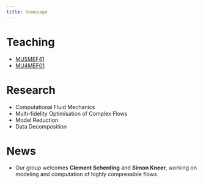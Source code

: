 ```yaml
---
title: Homepage
---
```


# Teaching

* [MU5MEF41](MU5MEF41/index.md)
* [MU4MEF01](MU4MEF01/index.md)

# Research

* Computational Fluid Mechanics
* Multi-fidelity Optimisation of Complex Flows 
* Model Reduction 
* Data Decomposition 


# News
* Our group welcomes **Clement Scherding** and **Simon Kneer**, working on modeling and computation of highly compressible flows

